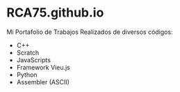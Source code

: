 # RCA75.github.io
Mi Portafolio de Trabajos Realizados de diversos códigos:

  - C++
  - Scratch
  - JavaScripts
  - Framework Vieu.js
  - Python
  - Assembler (ASCII)
